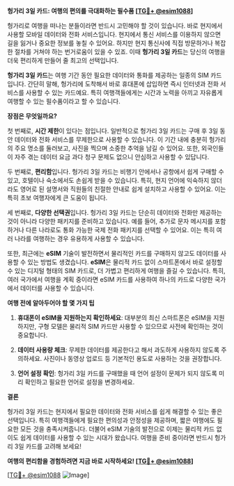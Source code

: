 **헝가리 3일 카드: 여행의 편의를 극대화하는 필수품 [[TG💪+ @esim1088](https://t.me/s/esim1088)]**

헝가리로 여행을 떠나는 분들이라면 반드시 고민해야 할 것이 있습니다. 바로 현지에서 사용할 모바일 데이터와 전화 서비스입니다. 현지에서 통신 서비스를 이용하지 않으면 길을 잃거나 중요한 정보를 놓칠 수 있어요. 하지만 현지 통신사에 직접 방문하거나 복잡한 절차를 거쳐야 하는 번거로움이 있을 수 있죠. 이때 **헝가리 3일 카드**는 당신의 여행을 더욱 편리하게 만들어 줄 최고의 선택입니다.

**헝가리 3일 카드**는 여행 기간 동안 필요한 데이터와 통화를 제공하는 일종의 SIM 카드입니다. 간단히 말해, 헝가리에 도착해서 바로 휴대폰에 삽입하면 즉시 인터넷과 전화 서비스를 사용할 수 있는 카드예요. 특히 여행객들에게는 시간과 노력을 아끼고 자유롭게 여행할 수 있는 필수품이라고 할 수 있습니다.

**장점은 무엇일까요?**

첫 번째로, **시간 제한**이 있다는 점입니다. 일반적으로 헝가리 3일 카드는 구매 후 3일 동안 데이터와 전화 서비스를 무제한으로 사용할 수 있습니다. 이 기간 내에 충분히 헝가리의 주요 명소를 둘러보고, 사진을 찍으며 소중한 추억을 남길 수 있어요. 또한, 외국인들이 자주 겪는 데이터 요금 과다 청구 문제도 없으니 안심하고 사용할 수 있답니다.

두 번째로, **편리함**입니다. 헝가리 3일 카드는 비행기 안에서나 공항에서 쉽게 구매할 수 있고, 호텔이나 숙소에서도 손쉽게 받을 수 있습니다. 특히, 현지 언어에 익숙하지 않더라도 영어로 된 설명서와 직원들의 친절한 안내로 쉽게 설치하고 사용할 수 있어요. 이는 특히 초보 여행자에게 큰 도움이 됩니다.

세 번째로, **다양한 선택권**입니다. 헝가리 3일 카드는 단순히 데이터와 전화만 제공하는 것이 아니라 다양한 패키지를 준비하고 있습니다. 예를 들어, 추가로 문자 메시지를 포함하거나 다른 나라로도 통화 가능한 국제 전화 패키지를 선택할 수 있어요. 이는 특히 여러 나라를 여행하는 경우 유용하게 사용할 수 있습니다.

또한, 최근에는 **eSIM** 기술이 발전하면서 물리적인 카드를 구매하지 않고도 데이터를 사용할 수 있는 방법도 생겼습니다. **eSIM**은 물리적 카드 없이 스마트폰에서 바로 설정할 수 있는 디지털 형태의 SIM 카드로, 더 가볍고 편리하게 여행을 즐길 수 있습니다. 특히, 여러 국가에서 여행을 계획 중이라면 eSIM 카드를 사용하여 하나의 카드로 다양한 국가에서 데이터를 사용할 수 있습니다.

**여행 전에 알아두어야 할 몇 가지 팁**

1. **휴대폰이 eSIM을 지원하는지 확인하세요**: 대부분의 최신 스마트폰은 eSIM을 지원하지만, 구형 모델은 물리적 SIM 카드만 사용할 수 있으므로 사전에 확인하는 것이 중요합니다.
   
2. **데이터 사용량 체크**: 무제한 데이터를 제공한다고 해서 과도하게 사용하지 않도록 주의하세요. 사진이나 동영상 업로드 등 기본적인 용도로 사용하는 것을 권장합니다.

3. **언어 설정 확인**: 헝가리 3일 카드를 구매했을 때 언어 설정이 문제가 되지 않도록 미리 확인하고 필요한 언어로 설정을 변경하세요.

**결론**

헝가리 3일 카드는 현지에서 필요한 데이터와 전화 서비스를 쉽게 해결할 수 있는 좋은 선택입니다. 특히 여행객들에게 필요한 편의성과 안정성을 제공하며, 짧은 여행에도 필요한 모든 것을 충족시켜줍니다. 더불어 eSIM 기술의 발전으로 이제는 물리적 카드 없이도 쉽게 데이터를 사용할 수 있는 시대가 왔습니다. 여행을 준비 중이라면 반드시 헝가리 3일 카드를 고려해 보세요!

**여행의 편리함을 경험하려면 지금 바로 시작하세요! [[TG💪+ @esim1088](https://t.me/s/esim1088)]**

[[TG💪+ @esim1088](https://t.me/s/esim1088) ![Image](https://i.postimg.cc/Y0z9fWf4/image.png)]